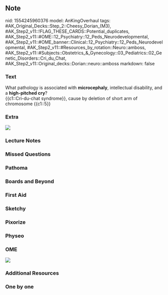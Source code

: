 ## Note
nid: 1554245960376
model: AnKingOverhaul
tags: #AK_Original_Decks::Step_2::Cheesy_Dorian_(M3), #AK_Step2_v11::!FLAG_THESE_CARDS::Potential_duplicates, #AK_Step2_v11::#OME::12_Psychiatry::12_Peds_Neurodevelopmental, #AK_Step2_v11::#OME_banner::Clinical::12_Psychiatry::12_Peds_Neurodevelopmental, #AK_Step2_v11::#Resources_by_rotation::Neuro::amboss, #AK_Step2_v11::#Subjects::Obstetrics_&_Gynecology::03_Pediatrics::02_Genetic_Disorders::Cri_du_Chat, #AK_Step2_v11::Original_decks::Dorian::neuro::amboss
markdown: false

### Text
<div>
  What pathology is associated with <b>microcephaly</b>,
  intellectual disability, and a <b>high-pitched cry</b>?
</div>
<div>
  {{c1::Cri-du-chat syndrome}}, cause by deletion of short arm of
  chromosome {{c1::5}}
</div>

### Extra
<i><img src="paste-1774104961089537.jpg"></i>

### Lecture Notes


### Missed Questions


### Pathoma


### Boards and Beyond


### First Aid


### Sketchy


### Pixorize


### Physeo


### OME
<div class="ome-widget">
  <a href=
  "https://onlinemeded.org/spa/psychiatry/peds-neurodevelopmental/acquire?ref=anki">
  <img src="_OME_AnkiFlashcards_Lesson_3.png"></a>
</div>

### Additional Resources


### One by one


